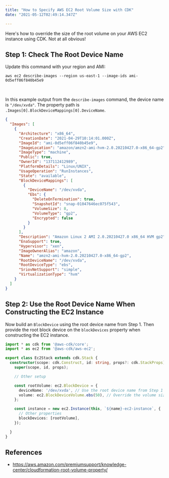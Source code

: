 ```yaml
---
title: "How to Specify AWS EC2 Root Volume Size with CDK"
date: "2021-05-12T02:49:14.347Z"

---
```


Here's how to override the size of the root volume on your AWS EC2 instance using CDK. Not at all obvious!

## Step 1: Check The Root Device Name

Update this command with your region and AMI:

```shell
aws ec2 describe-images --region us-east-1 --image-ids ami-0d5eff06f840b45e9
```

<br/>

In this example output from the `describe-images` command, the device name is `"/dev/xvda"`. The property path
is `.Images[0].BlockDeviceMappings[0].DeviceName`.

```json
{
  "Images": [
    {
      "Architecture": "x86_64",
      "CreationDate": "2021-04-29T10:14:01.000Z",
      "ImageId": "ami-0d5eff06f840b45e9",
      "ImageLocation": "amazon/amzn2-ami-hvm-2.0.20210427.0-x86_64-gp2",
      "ImageType": "machine",
      "Public": true,
      "OwnerId": "137112412989",
      "PlatformDetails": "Linux/UNIX",
      "UsageOperation": "RunInstances",
      "State": "available",
      "BlockDeviceMappings": [
        {
          "DeviceName": "/dev/xvda",
          "Ebs": {
            "DeleteOnTermination": true,
            "SnapshotId": "snap-01047646ec075f543",
            "VolumeSize": 8,
            "VolumeType": "gp2",
            "Encrypted": false
          }
        }
      ],
      "Description": "Amazon Linux 2 AMI 2.0.20210427.0 x86_64 HVM gp2",
      "EnaSupport": true,
      "Hypervisor": "xen",
      "ImageOwnerAlias": "amazon",
      "Name": "amzn2-ami-hvm-2.0.20210427.0-x86_64-gp2",
      "RootDeviceName": "/dev/xvda",
      "RootDeviceType": "ebs",
      "SriovNetSupport": "simple",
      "VirtualizationType": "hvm"
    }
  ]
}
```

## Step 2: Use the Root Device Name When Constructing the EC2 Instance

Now build an `BlockDevice` using the root device name from Step 1. Then provide the root block device on
the `blockDevices` property when constructing the EC2 instance.

```typescript
import * as cdk from '@aws-cdk/core';
import * as ec2 from '@aws-cdk/aws-ec2';

export class Ec2Stack extends cdk.Stack {
  constructor(scope: cdk.Construct, id: string, props?: cdk.StackProps) {
    super(scope, id, props);

    // Other setup

    const rootVolume: ec2.BlockDevice = {
      deviceName: '/dev/xvda', // Use the root device name from Step 1
      volume: ec2.BlockDeviceVolume.ebs(50), // Override the volume size in Gibibytes (GiB)
    };

    const instance = new ec2.Instance(this, `${name}-ec2-instance`, {
      // Other properties
      blockDevices: [rootVolume],
    });

  }
}
```

## References

- https://aws.amazon.com/premiumsupport/knowledge-center/cloudformation-root-volume-property/
